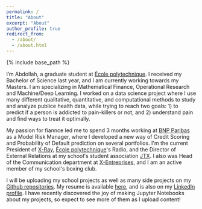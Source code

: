 ```yaml
---
permalink: /
title: "About"
excerpt: "About"
author_profile: true
redirect_from: 
  - /about/
  - /about.html
---
```


{% include base_path %}

I’m Abdollah, a graduate student at [École polytechnique](https://www.polytechnique.edu/en). I received my Bachelor of Science last year, and I am currently working towards my Masters. I am specializing in Mathematical Finance, Operational Research and Machine/Deep Learning. I worked on a data science project where I use many different qualitative, quantitative, and computational methods to study and analyze publice health data, while trying to reach two goals: 1) to predict if a person is addicted to pain-killers or not, and 2) understand pain and find ways to treat it optimally.

My passion for fiannce led me to spend 3 months working at [BNP Paribas][1] as a Model Risk Manager, where I developed a new way of Credit Scoring and Probability of Default prediction on several portfolios. I'm the current President of [X-Ray][2], [École polytechnique](https://www.polytechnique.edu/en)'s Radio, and the  Director of External Relations at my school's student association [JTX](http://binet-jtx.com/jtx). I also was Head of the Communication department at [X-Entreprises](http://www.xentreprises.com/en/), and I am an active member of my school's boxing club.

I will be uploading my school projects as well as many side projects on my [Github repositories](https://github.com/AbdollahRida).   My resume is available [here](https://abdollahrida.github.io/cv/), and is also on my [LinkedIn profile](https://www.linkedin.com/in/abdollah-rida/?locale=en_US). I have recently discovered the joy of making Jupyter Notebooks about my projects, so expect to see more of them as I upload content! 

[1]:https://mabanque.bnpparibas/
[2]:https://x-ray.binets.fr/

